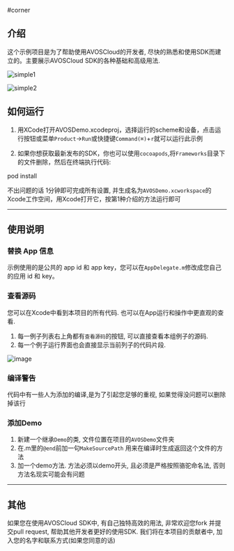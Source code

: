 #corner

## 介绍
这个示例项目是为了帮助使用AVOSCloud的开发者, 尽快的熟悉和使用SDK而建立的。主要展示AVOSCloud SDK的各种基础和高级用法.

![simple1](https://cloud.githubusercontent.com/assets/5022872/5718203/39fcbaf6-9b46-11e4-8bf4-f17fd08fc551.png)

![simple2](https://cloud.githubusercontent.com/assets/5022872/5718202/39f8a7f4-9b46-11e4-9060-8c8fb0350389.png)

## 如何运行

1. 用XCode打开AVOSDemo.xcodeproj，选择运行的scheme和设备，点击运行按钮或菜单`Product`->`Run`或快捷键`Command(⌘)`+`r`就可以运行此示例

2. 如果你想获取最新发布的SDK，你也可以使用`cocoapods`,将`Frameworks`目录下的文件删除，然后在终端执行代码:

pod install

不出问题的话 1分钟即可完成所有设置, 并生成名为`AVOSDemo.xcworkspace`的Xcode工作空间，用Xcode打开它，按第1种介绍的方法运行即可

----

## 使用说明

### 替换 App 信息

示例使用的是公共的 app id 和 app key，您可以在`AppDelegate.m`修改成您自己的应用 id 和 key。

### 查看源码
您可以在Xcode中看到本项目的所有代码. 也可以在App运行和操作中更直观的查看.

1. 每一例子列表右上角都有`查看源码`的按钮, 可以直接查看本组例子的源码. 
2. 每一个例子运行界面也会直接显示当前列子的代码片段.  

![image](OtherSource/demorun.png)

### 编译警告
代码中有一些人为添加的编译,是为了引起您足够的重视, 如果觉得没问题可以删除掉该行

### 添加Demo

1. 新建一个继承`Demo`的类, 文件位置在项目的`AVOSDemo`文件夹
2. 在.m里的`@end`前加一句`MakeSourcePath` 用来在编译时生成返回这个文件的方法
3. 加一个demo方法. 方法必须以demo开头, 且必须是严格按照骆驼命名法, 否则方法名现实可能会有问题

----
## 其他

如果您在使用AVOSCloud SDK中, 有自己独特高效的用法, 非常欢迎您fork 并提交pull request, 帮助其他开发者更好的使用SDK. 我们将在本项目的贡献者中, 加入您的名字和联系方式(如果您同意的话)
